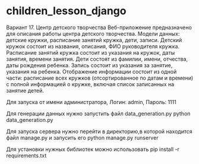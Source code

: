 # children_lesson_django

Вариант 17. Центр детского творчества
Веб-приложение предназначено для описания работы центра детского творчества. Модели данных: детские кружки, расписание занятий кружка, дети, записи.
Детский кружок состоит из названия, описания, ФИО руководителя кружка. Расписание занятий кружка состоит из указания на кружок, даты занятия, времени занятия.
Дети состоят из фамилии, имени, отчества, даты рождения ребенка. Запись состоит из указания за занятие, указания на ребенка. 
Отображение информации состоит из одной части: расписание всех кружков (отсортированное по датам и времени) с полной информацией о кружке, включая список записанных на занятие детей.

Для запуска от имени администратора,
Логин: admin,
Пароль: 1111

Для генерации данных нужно запустить файл data_generation.py
python data_generation.py

Для запуска сервера нужно перейти в директорию,в которой находится файл manage.py и запусить его
python manage.py runserver

Для установки нужных библиотек можно использовать pip install -r requirements.txt


